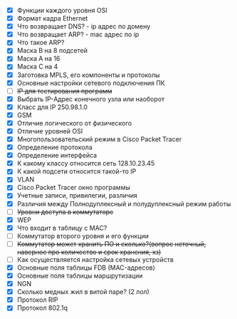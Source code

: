  - [x] Функции каждого уровня OSI
 - [x] Формат кадра Ethernet
 - [x] Что возвращает DNS? - ip адрес по домену
 - [x] Что возвращает ARP? - mac адрес по ip
 - [x] Что такое ARP?
 - [x] Маска B на 8 подсетей
 - [x] Маска А на 16
 - [x] Маска С на 4
 - [x] Заготовка MPLS, его компоненты и протоколы
 - [x] Основные настройки сетевого подключения ПК
 - [ ] ~~IP для тестирования программ~~
 - [x] Выбрать IP-Адрес конечного узла или наоборот
 - [x] Класс для IP 250.98.1.0
 - [x] GSM
 - [x] Отличие логического от физического
 - [x] Отличие уровней OSI
 - [x] Многопользовательский режим в Cisco Packet Tracer
 - [x] Определение протокола
 - [x] Определение интерфейса
 - [x] К какому классу относится сеть 128.10.23.45
 - [x] К какой подсети относится такой-то IP
 - [x] VLAN
 - [x] Cisco Packet Tracer окно программы
 - [x] Учетные записи, привилегии, различия
 - [x] Различия между Полнодуплексный и полудуплексный режим работы
 - [ ] ~~Уровни доступа в коммутаторе~~
 - [x] WEP
 - [x] Что входит в таблицу с MAC?
 - [ ] Коммутатор второго уровня и его функции
 - [ ] ~~Коммутатор может хранить ПО и сколько?(вопрос неточный, наверное про количество и срок хранения, хз)~~
 - [ ] Как осуществляется настройка сетевых устройств
 - [x] Основные поля таблицы FDB (MAC-адресов)
 - [x] Основные поля таблицы маршрутизации
 - [x] NGN
 - [x] Сколько медных жил в витой паре? (2 лол)
 - [x] Протокол RIP
 - [x] Протокол 802.1q
